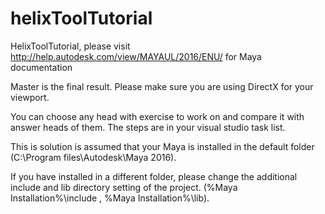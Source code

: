 # helixToolTutorial
HelixToolTutorial, please visit http://help.autodesk.com/view/MAYAUL/2016/ENU/ for Maya documentation

Master is the final result. Please make sure you are using DirectX for your viewport.

You can choose any head with exercise to work on and compare it with answer heads of them. The steps are in your visual studio task list.

This is solution is assumed that your Maya is installed in the default folder (C:\Program files\Autodesk\Maya 2016).

If you have installed in a different folder, please change the additional include and lib directory setting of the project. (%Maya Installation%\include , %Maya Installation%\lib).

